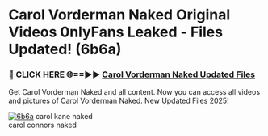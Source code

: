 # Carol Vorderman Naked Original Videos 0nlyFans Leaked - Files Updated! (6b6a)

<h3>🔴 CLICK HERE 🌐==►► <a href="https://tinyurl.com/yckcrads" rel="nofollow">Carol Vorderman Naked Updated Files</a></h3>

Get Carol Vorderman Naked and all content. Now you can access all videos and pictures of Carol Vorderman Naked. New Updated Files 2025!

[![6b6a](https://i.imgur.com/hpKpOFt.gif)](https://tinyurl.com/yckcrads)
carol kane naked<br>
carol connors naked